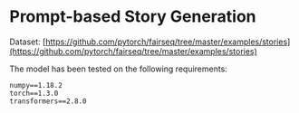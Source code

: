 # Prompt-based Story Generation

Dataset: [https://github.com/pytorch/fairseq/tree/master/examples/stories](https://github.com/pytorch/fairseq/tree/master/examples/stories)

The model has been tested on the following requirements:
```
numpy==1.18.2
torch==1.3.0
transformers==2.8.0
```
